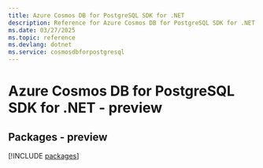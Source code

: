 ```yaml
---
title: Azure Cosmos DB for PostgreSQL SDK for .NET
description: Reference for Azure Cosmos DB for PostgreSQL SDK for .NET
ms.date: 03/27/2025
ms.topic: reference
ms.devlang: dotnet
ms.service: cosmosdbforpostgresql
---
```

# Azure Cosmos DB for PostgreSQL SDK for .NET - preview
## Packages - preview
[!INCLUDE [packages](cosmos-db-for-postgresql-index.md)]